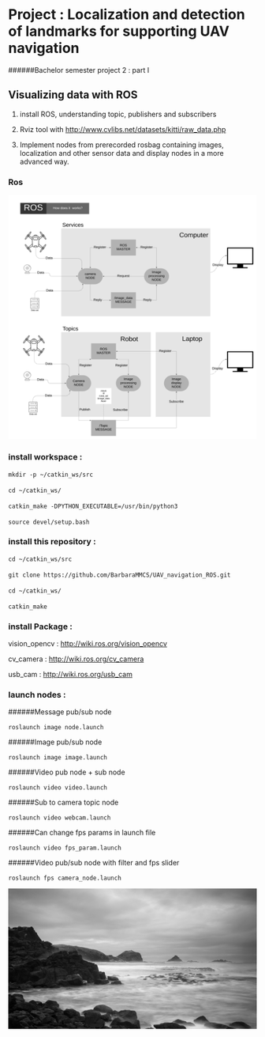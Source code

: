 # Project : Localization and detection of landmarks for supporting UAV navigation

######Bachelor semester project 2 : part I

## Visualizing data with ROS

1. install ROS, understanding topic, publishers and subscribers

2. Rviz tool with http://www.cvlibs.net/datasets/kitti/raw_data.php

3. Implement nodes from prerecorded rosbag containing images, localization and other sensor data and display nodes in a more advanced way.

### Ros

<img src="media/ROS_diagram_1.png" width="1080">
          
### install workspace :

```
mkdir -p ~/catkin_ws/src

cd ~/catkin_ws/

catkin_make -DPYTHON_EXECUTABLE=/usr/bin/python3

source devel/setup.bash
```

### install this repository :
```
cd ~/catkin_ws/src

git clone https://github.com/BarbaraMMCS/UAV_navigation_ROS.git

cd ~/catkin_ws/

catkin_make

```
### install Package : 

vision_opencv : http://wiki.ros.org/vision_opencv

cv_camera : http://wiki.ros.org/cv_camera

usb_cam : http://wiki.ros.org/usb_cam

### launch nodes :

######Message pub/sub node
```
roslaunch image node.launch
```
######Image pub/sub node
```
roslaunch image image.launch
```
######Video pub node + sub node
```
roslaunch video video.launch
```
######Sub to camera topic node
```
roslaunch video webcam.launch
```
######Can change fps params in launch file
```
roslaunch video fps_param.launch
```
######Video pub/sub node with filter and fps slider 
```
roslaunch fps camera_node.launch
```
<img src="media/new_save.png">

